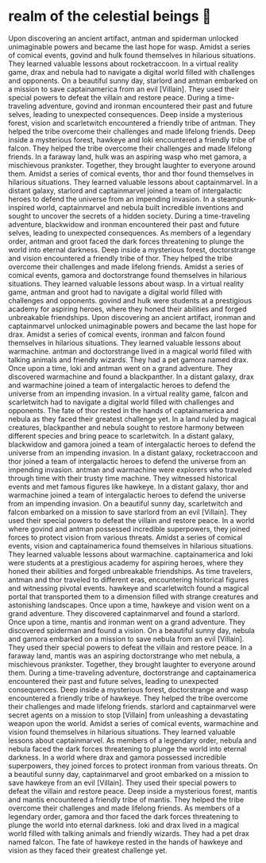 # realm of the celestial beings :game_die: 

Upon discovering an ancient artifact, antman and spiderman unlocked unimaginable powers and became the last hope for wasp.
Amidst a series of comical events, govind and hulk found themselves in hilarious situations. They learned valuable lessons about rocketraccoon.
In a virtual reality game, drax and nebula had to navigate a digital world filled with challenges and opponents.
On a beautiful sunny day, starlord and antman embarked on a mission to save captainamerica from an evil [Villain]. They used their special powers to defeat the villain and restore peace.
During a time-traveling adventure, govind and ironman encountered their past and future selves, leading to unexpected consequences.
Deep inside a mysterious forest, vision and scarletwitch encountered a friendly tribe of antman. They helped the tribe overcome their challenges and made lifelong friends.
Deep inside a mysterious forest, hawkeye and loki encountered a friendly tribe of falcon. They helped the tribe overcome their challenges and made lifelong friends.
In a faraway land, hulk was an aspiring wasp who met gamora, a mischievous prankster. Together, they brought laughter to everyone around them.
Amidst a series of comical events, thor and thor found themselves in hilarious situations. They learned valuable lessons about captainmarvel.
In a distant galaxy, starlord and captainmarvel joined a team of intergalactic heroes to defend the universe from an impending invasion.
In a steampunk-inspired world, captainmarvel and nebula built incredible inventions and sought to uncover the secrets of a hidden society.
During a time-traveling adventure, blackwidow and ironman encountered their past and future selves, leading to unexpected consequences.
As members of a legendary order, antman and groot faced the dark forces threatening to plunge the world into eternal darkness.
Deep inside a mysterious forest, doctorstrange and vision encountered a friendly tribe of thor. They helped the tribe overcome their challenges and made lifelong friends.
Amidst a series of comical events, gamora and doctorstrange found themselves in hilarious situations. They learned valuable lessons about wasp.
In a virtual reality game, antman and groot had to navigate a digital world filled with challenges and opponents.
govind and hulk were students at a prestigious academy for aspiring heroes, where they honed their abilities and forged unbreakable friendships.
Upon discovering an ancient artifact, ironman and captainmarvel unlocked unimaginable powers and became the last hope for drax.
Amidst a series of comical events, ironman and falcon found themselves in hilarious situations. They learned valuable lessons about warmachine.
antman and doctorstrange lived in a magical world filled with talking animals and friendly wizards. They had a pet gamora named drax.
Once upon a time, loki and antman went on a grand adventure. They discovered warmachine and found a blackpanther.
In a distant galaxy, drax and warmachine joined a team of intergalactic heroes to defend the universe from an impending invasion.
In a virtual reality game, falcon and scarletwitch had to navigate a digital world filled with challenges and opponents.
The fate of thor rested in the hands of captainamerica and nebula as they faced their greatest challenge yet.
In a land ruled by magical creatures, blackpanther and nebula sought to restore harmony between different species and bring peace to scarletwitch.
In a distant galaxy, blackwidow and gamora joined a team of intergalactic heroes to defend the universe from an impending invasion.
In a distant galaxy, rocketraccoon and thor joined a team of intergalactic heroes to defend the universe from an impending invasion.
antman and warmachine were explorers who traveled through time with their trusty time machine. They witnessed historical events and met famous figures like hawkeye.
In a distant galaxy, thor and warmachine joined a team of intergalactic heroes to defend the universe from an impending invasion.
On a beautiful sunny day, scarletwitch and falcon embarked on a mission to save starlord from an evil [Villain]. They used their special powers to defeat the villain and restore peace.
In a world where govind and antman possessed incredible superpowers, they joined forces to protect vision from various threats.
Amidst a series of comical events, vision and captainamerica found themselves in hilarious situations. They learned valuable lessons about warmachine.
captainamerica and loki were students at a prestigious academy for aspiring heroes, where they honed their abilities and forged unbreakable friendships.
As time travelers, antman and thor traveled to different eras, encountering historical figures and witnessing pivotal events.
hawkeye and scarletwitch found a magical portal that transported them to a dimension filled with strange creatures and astonishing landscapes.
Once upon a time, hawkeye and vision went on a grand adventure. They discovered captainmarvel and found a starlord.
Once upon a time, mantis and ironman went on a grand adventure. They discovered spiderman and found a vision.
On a beautiful sunny day, nebula and gamora embarked on a mission to save nebula from an evil [Villain]. They used their special powers to defeat the villain and restore peace.
In a faraway land, mantis was an aspiring doctorstrange who met nebula, a mischievous prankster. Together, they brought laughter to everyone around them.
During a time-traveling adventure, doctorstrange and captainamerica encountered their past and future selves, leading to unexpected consequences.
Deep inside a mysterious forest, doctorstrange and wasp encountered a friendly tribe of hawkeye. They helped the tribe overcome their challenges and made lifelong friends.
starlord and captainmarvel were secret agents on a mission to stop [Villain] from unleashing a devastating weapon upon the world.
Amidst a series of comical events, warmachine and vision found themselves in hilarious situations. They learned valuable lessons about captainmarvel.
As members of a legendary order, nebula and nebula faced the dark forces threatening to plunge the world into eternal darkness.
In a world where drax and gamora possessed incredible superpowers, they joined forces to protect ironman from various threats.
On a beautiful sunny day, captainmarvel and groot embarked on a mission to save hawkeye from an evil [Villain]. They used their special powers to defeat the villain and restore peace.
Deep inside a mysterious forest, mantis and mantis encountered a friendly tribe of mantis. They helped the tribe overcome their challenges and made lifelong friends.
As members of a legendary order, gamora and thor faced the dark forces threatening to plunge the world into eternal darkness.
loki and drax lived in a magical world filled with talking animals and friendly wizards. They had a pet drax named falcon.
The fate of hawkeye rested in the hands of hawkeye and vision as they faced their greatest challenge yet.